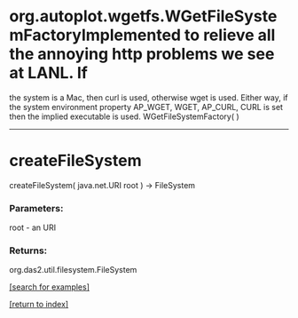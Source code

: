 # org.autoplot.wgetfs.WGetFileSystemFactoryImplemented to relieve all the annoying http problems we see at LANL.  If
 the system is a Mac, then curl is used, otherwise wget is used.  Either
 way, if the system environment property AP_WGET, WGET, AP_CURL, CURL is set
 then the implied executable is used.
WGetFileSystemFactory( )


***
<a name="createFileSystem"></a>
# createFileSystem
createFileSystem( java.net.URI root ) &rarr; FileSystem



### Parameters:
root - an URI

### Returns:
org.das2.util.filesystem.FileSystem


<a href="https://github.com/autoplot/dev/search?q=createFileSystem&unscoped_q=createFileSystem">[search for examples]</a>

<a href="https://github.com/autoplot/documentation/blob/master/javadoc/index-all.md">[return to index]</a>

